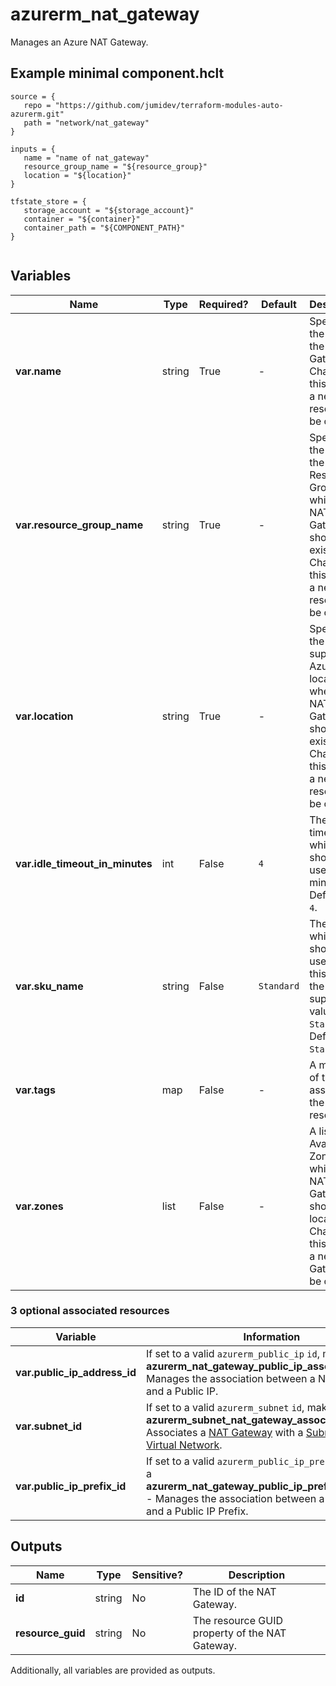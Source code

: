 # azurerm_nat_gateway

Manages an Azure NAT Gateway.

## Example minimal component.hclt

```hcl
source = {
   repo = "https://github.com/jumidev/terraform-modules-auto-azurerm.git" 
   path = "network/nat_gateway" 
}

inputs = {
   name = "name of nat_gateway" 
   resource_group_name = "${resource_group}" 
   location = "${location}" 
}

tfstate_store = {
   storage_account = "${storage_account}" 
   container = "${container}" 
   container_path = "${COMPONENT_PATH}" 
}


```

## Variables

| Name | Type | Required? |  Default  |  Description |
| ---- | ---- | --------- |  ----------- | ----------- |
| **var.name** | string | True | -  |  Specifies the name of the NAT Gateway. Changing this forces a new resource to be created. | 
| **var.resource_group_name** | string | True | -  |  Specifies the name of the Resource Group in which the NAT Gateway should exist. Changing this forces a new resource to be created. | 
| **var.location** | string | True | -  |  Specifies the supported Azure location where the NAT Gateway should exist. Changing this forces a new resource to be created. | 
| **var.idle_timeout_in_minutes** | int | False | `4`  |  The idle timeout which should be used in minutes. Defaults to `4`. | 
| **var.sku_name** | string | False | `Standard`  |  The SKU which should be used. At this time the only supported value is `Standard`. Defaults to `Standard`. | 
| **var.tags** | map | False | -  |  A mapping of tags to assign to the resource. | 
| **var.zones** | list | False | -  |  A list of Availability Zones in which this NAT Gateway should be located. Changing this forces a new NAT Gateway to be created. | 


### 3 optional associated resources

| Variable | Information |
| -------- | ----------- |
| **var.public_ip_address_id** | If set to a valid `azurerm_public_ip` `id`, makes a **azurerm_nat_gateway_public_ip_association** - Manages the association between a NAT Gateway and a Public IP. | 
| **var.subnet_id** | If set to a valid `azurerm_subnet` `id`, makes a **azurerm_subnet_nat_gateway_association** - Associates a [NAT Gateway](nat_gateway.html) with a [Subnet](subnet.html) within a [Virtual Network](virtual_network.html). | 
| **var.public_ip_prefix_id** | If set to a valid `azurerm_public_ip_prefix` `id`, makes a **azurerm_nat_gateway_public_ip_prefix_association** - Manages the association between a NAT Gateway and a Public IP Prefix. | 

## Outputs

| Name | Type | Sensitive? | Description |
| ---- | ---- | --------- | --------- |
| **id** | string | No  | The ID of the NAT Gateway. | 
| **resource_guid** | string | No  | The resource GUID property of the NAT Gateway. | 

Additionally, all variables are provided as outputs.
